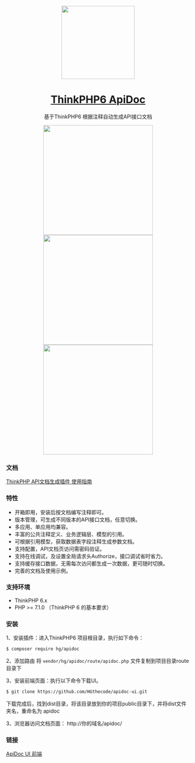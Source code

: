 <p align="center">
  <a href="#">
    <img width="200" src="https://cdn.nlark.com/yuque/0/2020/png/920342/1590716607655-faf3ad2d-e36a-4fcc-9d01-7c76259739c5.png">
  </a>
</p>

<h1 align="center">
  <a href="#" target="_blank">ThinkPHP6 ApiDoc</a>
</h1>

<div align="center">

基于ThinkPHP6 根据注释自动生成API接口文档

</div>

<p align="center">
    <img width="300" src="https://cdn.nlark.com/yuque/0/2020/jpeg/920342/1590718471948-ffe9bea0-cade-4880-a39a-8ae36a647f5d.jpeg">
    <img width="300" src="https://cdn.nlark.com/yuque/0/2020/jpeg/920342/1590718511617-1534b6a7-1261-44a6-804b-65482ed764c9.jpeg">
    <img width="300" src="https://cdn.nlark.com/yuque/0/2020/jpeg/920342/1590718533577-6d744090-fdae-4132-92ed-ac3d930f425b.jpeg">
</p>

### 文档
<a href="https://www.yuque.com/books/share/b549c4c1-b7d2-4cb7-8dee-4fb6c5e542fe?#">ThinkPHP API文档生成插件 使用指南</a>

### 特性

- 开箱即用，安装后按文档编写注释即可。
- 版本管理，可生成不同版本的API接口文档，任意切换。
- 多应用、单应用均兼容。
- 丰富的公共注释定义、业务逻辑层、模型的引用。
- 可根据引用模型，获取数据表字段注释生成参数文档。
- 支持配置，API文档页访问需密码验证。
- 支持在线调试，及设置全局请求头Authorize，接口调试省时省力。
- 支持缓存接口数据，无需每次访问都生成一次数据，更可随时切换。
- 完善的文档及使用示例。

### 支持环境

- ThinkPHP 6.x 
- PHP >= 7.1.0 （ThinkPHP 6 的基本要求）

### 安装
1、安装插件：进入ThinkPHP6 项目根目录，执行如下命令：
```bash
$ composer require hg/apidoc
```

2、添加路由
将 `vendor/hg/apidoc/route/apidoc.php` 文件复制到项目目录route目录下

3、安装前端页面：执行以下命令下载UI。
```bash
$ git clone https://github.com/HGthecode/apidoc-ui.git
```
下载完成后，找到dist目录，将该目录放到你的项目public目录下，并将dist文件夹名，重命名为 apidoc


3、浏览器访问文档页面：
 http://你的域名/apidoc/

### 链接
 <a href="https://github.com/HGthecode/apidoc-ui" target="_blank">ApiDoc UI 前端</a>

